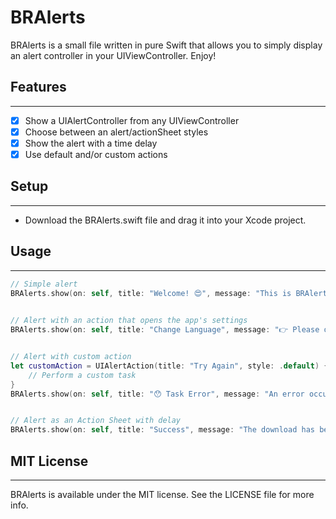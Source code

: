 # BRAlerts

BRAlerts is a small file written in pure Swift that allows you to simply display an alert controller in your UIViewController. Enjoy!

## Features
----------------
- [x] Show a UIAlertController from any UIViewController
- [x] Choose between an alert/actionSheet styles
- [x] Show the alert with a time delay
- [x] Use default and/or custom actions

## Setup
----------------
- Download the BRAlerts.swift file and drag it into your Xcode project.

## Usage
----------------
```swift
// Simple alert
BRAlerts.show(on: self, title: "Welcome! 😍", message: "This is BRAlerts", style: .alert, actions: [.ok])

        
// Alert with an action that opens the app's settings
BRAlerts.show(on: self, title: "Change Language", message: "👉 Please open the app's settings and select the preferred language", style: .alert)


// Alert with custom action
let customAction = UIAlertAction(title: "Try Again", style: .default) { (action) in
    // Perform a custom task
}
BRAlerts.show(on: self, title: "😯 Task Error", message: "An error occurred while performing the task", style: .alert, actions: [.cancel], customActions: [customAction])


// Alert as an Action Sheet with delay
BRAlerts.show(on: self, title: "Success", message: "The download has been completed successfully", style: .actionSheet, actions: [.ok])
```

## MIT License
----------------
BRAlerts is available under the MIT license. See the LICENSE file for more info.
